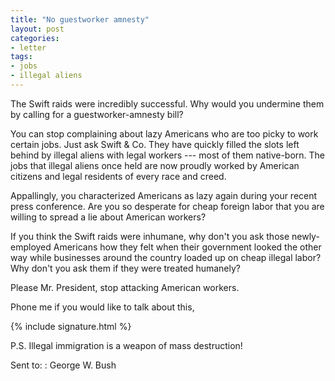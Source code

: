 ```yaml
---
title: "No guestworker amnesty"
layout: post
categories:
- letter
tags:
- jobs
- illegal aliens
---
```


The Swift raids were incredibly successful. Why would you undermine them by calling for a guestworker-amnesty bill?

You can stop complaining about lazy Americans who are too picky to work certain jobs. Just ask Swift & Co. They have quickly filled the slots left behind by illegal aliens with legal workers --- most of them native-born. The jobs that illegal aliens once held are now proudly worked by American citizens and legal residents of every race and creed.

Appallingly, you characterized Americans as lazy again during your recent press conference. Are you so desperate for cheap foreign labor that you are willing to spread a lie about American workers?

If you think the Swift raids were inhumane, why don't you ask those newly-employed Americans how they felt when their government looked the other way while businesses around the country loaded up on cheap illegal labor? Why don't you ask them if they were treated humanely?

Please Mr. President, stop attacking American workers.

Phone me if you would like to talk about this,

{% include signature.html %}

P.S. Illegal immigration is a weapon of mass destruction!

Sent to:
: George W. Bush

